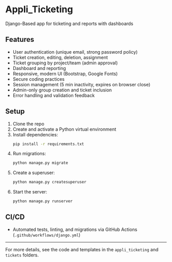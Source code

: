 # Appli_Ticketing

Django-Based app for ticketing and reports with dashboards

## Features
- User authentication (unique email, strong password policy)
- Ticket creation, editing, deletion, assignment
- Ticket grouping by project/team (admin approval)
- Dashboard and reporting
- Responsive, modern UI (Bootstrap, Google Fonts)
- Secure coding practices
- Session management (5 min inactivity, expires on browser close)
- Admin-only group creation and ticket inclusion
- Error handling and validation feedback

## Setup
1. Clone the repo
2. Create and activate a Python virtual environment
3. Install dependencies:
   ```bash
   pip install -r requirements.txt
   ```
4. Run migrations:
   ```bash
   python manage.py migrate
   ```
5. Create a superuser:
   ```bash
   python manage.py createsuperuser
   ```
6. Start the server:
   ```bash
   python manage.py runserver
   ```

## CI/CD
- Automated tests, linting, and migrations via GitHub Actions (`.github/workflows/django.yml`)

---

For more details, see the code and templates in the `appli_ticketing` and `tickets` folders.
